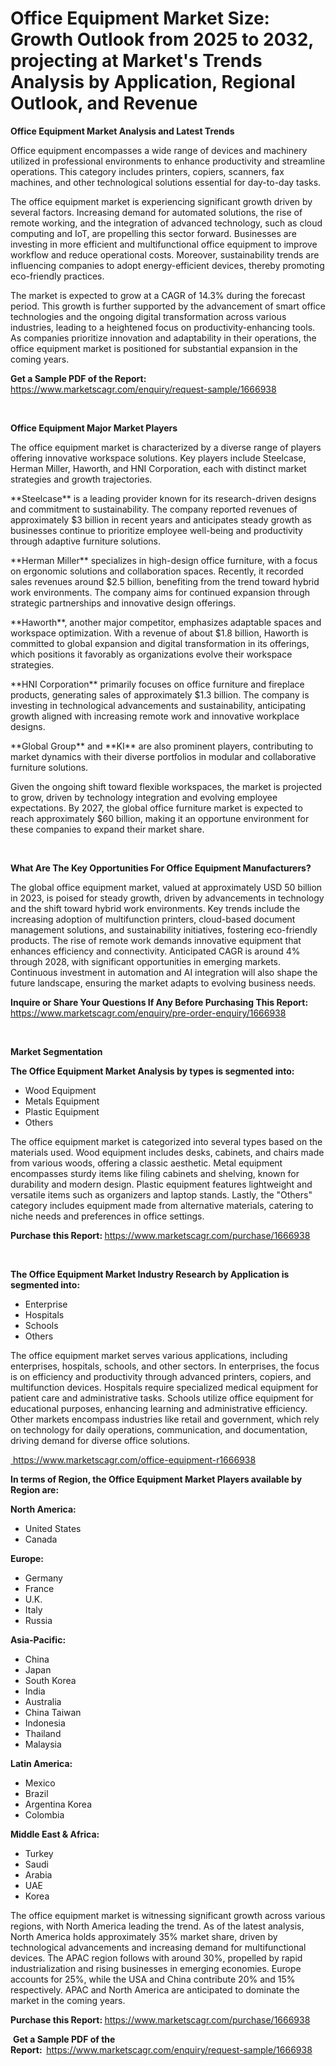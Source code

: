 <p><h1>Office Equipment Market Size: Growth Outlook from 2025 to 2032, projecting at Market's Trends Analysis by Application, Regional Outlook, and Revenue</h1></p><p><strong>Office Equipment Market Analysis and Latest Trends</strong></p>
<p><p>Office equipment encompasses a wide range of devices and machinery utilized in professional environments to enhance productivity and streamline operations. This category includes printers, copiers, scanners, fax machines, and other technological solutions essential for day-to-day tasks.</p><p>The office equipment market is experiencing significant growth driven by several factors. Increasing demand for automated solutions, the rise of remote working, and the integration of advanced technology, such as cloud computing and IoT, are propelling this sector forward. Businesses are investing in more efficient and multifunctional office equipment to improve workflow and reduce operational costs. Moreover, sustainability trends are influencing companies to adopt energy-efficient devices, thereby promoting eco-friendly practices.</p><p>The market is expected to grow at a CAGR of 14.3% during the forecast period. This growth is further supported by the advancement of smart office technologies and the ongoing digital transformation across various industries, leading to a heightened focus on productivity-enhancing tools. As companies prioritize innovation and adaptability in their operations, the office equipment market is positioned for substantial expansion in the coming years.</p></p>
<p><strong>Get a Sample PDF of the Report:&nbsp;</strong> <a href="https://www.marketscagr.com/enquiry/request-sample/1666938?utm_campaign=2714&utm_medium=2&utm_source=Github&utm_content=ia&utm_term=16042025&utm_id=office-equipment">https://www.marketscagr.com/enquiry/request-sample/1666938</a></p>
<p>&nbsp;</p>
<p><strong>Office Equipment Major Market Players</strong></p>
<p><p>The office equipment market is characterized by a diverse range of players offering innovative workspace solutions. Key players include Steelcase, Herman Miller, Haworth, and HNI Corporation, each with distinct market strategies and growth trajectories.</p><p>**Steelcase** is a leading provider known for its research-driven designs and commitment to sustainability. The company reported revenues of approximately $3 billion in recent years and anticipates steady growth as businesses continue to prioritize employee well-being and productivity through adaptive furniture solutions.</p><p>**Herman Miller** specializes in high-design office furniture, with a focus on ergonomic solutions and collaboration spaces. Recently, it recorded sales revenues around $2.5 billion, benefiting from the trend toward hybrid work environments. The company aims for continued expansion through strategic partnerships and innovative design offerings.</p><p>**Haworth**, another major competitor, emphasizes adaptable spaces and workspace optimization. With a revenue of about $1.8 billion, Haworth is committed to global expansion and digital transformation in its offerings, which positions it favorably as organizations evolve their workspace strategies.</p><p>**HNI Corporation** primarily focuses on office furniture and fireplace products, generating sales of approximately $1.3 billion. The company is investing in technological advancements and sustainability, anticipating growth aligned with increasing remote work and innovative workplace designs.</p><p>**Global Group** and **KI** are also prominent players, contributing to market dynamics with their diverse portfolios in modular and collaborative furniture solutions.</p><p>Given the ongoing shift toward flexible workspaces, the market is projected to grow, driven by technology integration and evolving employee expectations. By 2027, the global office furniture market is expected to reach approximately $60 billion, making it an opportune environment for these companies to expand their market share.</p></p>
<p>&nbsp;</p>
<p><strong>What Are The Key Opportunities For Office Equipment Manufacturers?</strong></p>
<p><p>The global office equipment market, valued at approximately USD 50 billion in 2023, is poised for steady growth, driven by advancements in technology and the shift toward hybrid work environments. Key trends include the increasing adoption of multifunction printers, cloud-based document management solutions, and sustainability initiatives, fostering eco-friendly products. The rise of remote work demands innovative equipment that enhances efficiency and connectivity. Anticipated CAGR is around 4% through 2028, with significant opportunities in emerging markets. Continuous investment in automation and AI integration will also shape the future landscape, ensuring the market adapts to evolving business needs.</p></p>
<p><strong>Inquire or Share Your Questions If Any Before Purchasing This Report:</strong> <a href="https://www.marketscagr.com/enquiry/pre-order-enquiry/1666938?utm_campaign=2714&utm_medium=2&utm_source=Github&utm_content=ia&utm_term=16042025&utm_id=office-equipment">https://www.marketscagr.com/enquiry/pre-order-enquiry/1666938</a></p>
<p>&nbsp;</p>
<p><strong>Market Segmentation</strong></p>
<p><strong>The Office Equipment Market Analysis by types is segmented into:</strong></p>
<p><ul><li>Wood Equipment</li><li>Metals Equipment</li><li>Plastic Equipment</li><li>Others</li></ul></p>
<p><p>The office equipment market is categorized into several types based on the materials used. Wood equipment includes desks, cabinets, and chairs made from various woods, offering a classic aesthetic. Metal equipment encompasses sturdy items like filing cabinets and shelving, known for durability and modern design. Plastic equipment features lightweight and versatile items such as organizers and laptop stands. Lastly, the "Others" category includes equipment made from alternative materials, catering to niche needs and preferences in office settings.</p></p>
<p><strong>Purchase this Report:&nbsp;</strong><a href="https://www.marketscagr.com/purchase/1666938?utm_campaign=2714&utm_medium=2&utm_source=Github&utm_content=ia&utm_term=16042025&utm_id=office-equipment">https://www.marketscagr.com/purchase/1666938</a></p>
<p>&nbsp;</p>
<p><strong>The Office Equipment Market Industry Research by Application is segmented into:</strong></p>
<p><ul><li>Enterprise</li><li>Hospitals</li><li>Schools</li><li>Others</li></ul></p>
<p><p>The office equipment market serves various applications, including enterprises, hospitals, schools, and other sectors. In enterprises, the focus is on efficiency and productivity through advanced printers, copiers, and multifunction devices. Hospitals require specialized medical equipment for patient care and administrative tasks. Schools utilize office equipment for educational purposes, enhancing learning and administrative efficiency. Other markets encompass industries like retail and government, which rely on technology for daily operations, communication, and documentation, driving demand for diverse office solutions.</p></p>
<p><a href="https://www.marketscagr.com/office-equipment-r1666938?utm_campaign=2714&utm_medium=2&utm_source=Github&utm_content=ia&utm_term=16042025&utm_id=office-equipment">&nbsp;https://www.marketscagr.com/office-equipment-r1666938</a></p>
<p><strong>In terms of Region, the Office Equipment Market Players available by Region are:</strong></p>
<p>
    <p> <strong> North America: </strong>
        <ul>
            <li>United States</li>
            <li>Canada</li>
        </ul>
        </p> 
    <p> <strong> Europe: </strong>
        <ul>
            <li>Germany</li>
            <li>France</li>
            <li>U.K.</li>
            <li>Italy</li>
            <li>Russia</li>
        </ul>
        </p> 
    <p> <strong> Asia-Pacific: </strong>
        <ul>
            <li>China</li>
            <li>Japan</li>
            <li>South Korea</li>
            <li>India</li>
            <li>Australia</li>
            <li>China Taiwan</li>
            <li>Indonesia</li>
            <li>Thailand</li>
            <li>Malaysia</li>
        </ul>
        </p> 
    <p> <strong> Latin America: </strong>
        <ul>
            <li>Mexico</li>
            <li>Brazil</li>
            <li>Argentina Korea</li>
            <li>Colombia</li>
        </ul>
        </p> 
    <p> <strong> Middle East & Africa: </strong>
        <ul>
            <li>Turkey</li>
            <li>Saudi</li>
            <li>Arabia</li>
            <li>UAE</li>
            <li>Korea</li>
        </ul>
    </p>
    </p>
<p><p>The office equipment market is witnessing significant growth across various regions, with North America leading the trend. As of the latest analysis, North America holds approximately 35% market share, driven by technological advancements and increasing demand for multifunctional devices. The APAC region follows with around 30%, propelled by rapid industrialization and rising businesses in emerging economies. Europe accounts for 25%, while the USA and China contribute 20% and 15% respectively. APAC and North America are anticipated to dominate the market in the coming years.</p></p>
<p><strong>Purchase this Report: </strong><a href="https://www.marketscagr.com/purchase/1666938?utm_campaign=2714&utm_medium=2&utm_source=Github&utm_content=ia&utm_term=16042025&utm_id=office-equipment">https://www.marketscagr.com/purchase/1666938</a></p>
<p>&nbsp;<strong>Get a Sample PDF of the Report:&nbsp;&nbsp;</strong><a href="https://www.marketscagr.com/enquiry/request-sample/1666938?utm_campaign=2714&utm_medium=2&utm_source=Github&utm_content=ia&utm_term=16042025&utm_id=office-equipment">https://www.marketscagr.com/enquiry/request-sample/1666938</a></p>
<p><strong></strong></p>
<p><p></p><p></p><p></p></p>